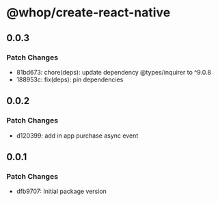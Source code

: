 # @whop/create-react-native

## 0.0.3

### Patch Changes

- 81bd673: chore(deps): update dependency @types/inquirer to ^9.0.8
- 188953c: fix(deps): pin dependencies

## 0.0.2

### Patch Changes

- d120399: add in app purchase async event

## 0.0.1

### Patch Changes

- dfb9707: Initial package version
